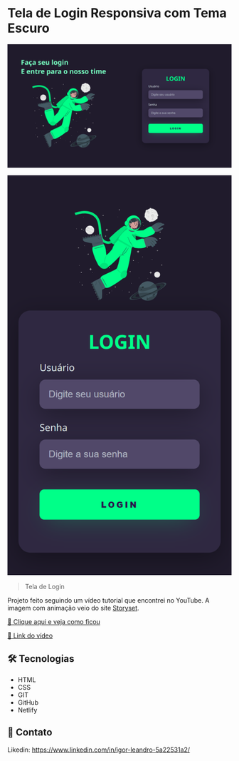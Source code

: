 # Tela de Login Responsiva com Tema Escuro

![preview](./.github/previewweb.png)

![preview](./.github/previewmobile.png)


>Tela de Login

Projeto feito seguindo um vídeo tutorial que encontrei no YouTube. A imagem com animação veio do site [Storyset](https://storyset.com).

[🔗 Clique aqui e veja como ficou](https://igorlrlteladelogin.netlify.app/)

[🔗 Link do vídeo](https://www.youtube.com/watch?v=69-WfrVBli8&list=WL&index=10&ab_channel=Markzuel)

## 🛠 Tecnologias

- HTML
- CSS
- GIT
- GitHub
- Netlify
## 💬 Contato

Likedin: https://www.linkedin.com/in/igor-leandro-5a22531a2/